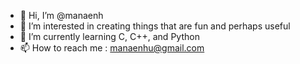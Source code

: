 - 👋 Hi, I’m @manaenh
- 👀 I’m interested in creating things that are fun and perhaps useful
- 🌱 I’m currently learning C, C++, and Python
- 📫 How to reach me : manaenhu@gmail.com

<!---
manaenh/manaenh is a ✨ special ✨ repository because its `README.md` (this file) appears on your GitHub profile.
You can click the Preview link to take a look at your changes.
--->
